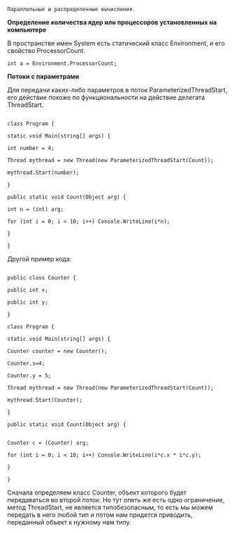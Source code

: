```
Параллельные и распределенные вычисления.
```
**Определение количества ядер или процессоров установленных на компьютере**

В пространстве имен System есть статический класс Environment, и его свойство ProcessorCount.

```
int a = Environment.ProcessorCount;
```

**Потоки с параметрами**

Для передачи каких-либо параметров в поток ParameterizedThreadStart, его действие похоже по
функциональности на действие делегата ThreadStart.
```

class Program {

static void Main(string[] args) {

int number = 4;

Thread mythread = new Thread(new ParameterizedThreadStart(Count));

mythread.Start(number);

}

public static void Count(Object arg) {

int n = (int) arg;

for (int i = 0; i < 10; i++) Console.WriteLine(i*n);

}

}
```

Другой пример кода:
```

public class Counter {

public int x;

public int y;

}

class Program {

static void Main(string[] args) {

Counter counter = new Counter();

Counter.x=4;

Counter.y = 5;

Thread mythread = new Thread(new ParameterizedThreadStart(Count));

mythread.Start(Counter);

}

public static void Count(Object arg) {


Counter c = (Counter) arg;

for (int i = 0; i < 10; i++) Console.WriteLine(i*c.x * i*c.y);

}

}
```

Сначала определяем класс Counter, объект которого будет передаваться во второй поток. Но тут
опять же есть одно ограничение, метод ThreadStart, не является типобезопасным, то есть мы
можем передать в него любой тип и потом нам придется приводить, переданный объект к
нужному нам типу.


